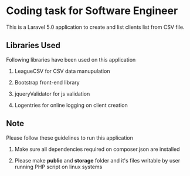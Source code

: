 # Coding task for Software Engineer
This is a Laravel 5.0 application to create and list clients list from CSV file.

## Libraries Used
Following libraries have been used on this application

1. LeagueCSV for CSV data manupulation 

2. Bootstrap front-end library

3. jqueryValidator for js validation

4. Logentries for online logging on client creation

## Note
Please follow these guidelines to run this application

1. Make sure all dependencies required on composer.json are installed

2. Please make **public** and **storage** folder and it's files writable by user running PHP script on linux systems